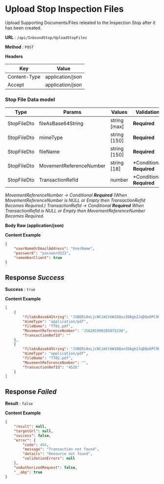 
# Upload Stop Inspection Files

Upload Supporting Documents/Files releated to the Inspection Stop after it has been created.


**URL** : `/api/InboundStop/UploadStopFiles`

**Method** : `POST`

**Headers**

| Key | Value |
|--------------|--------------|
| Content-Type | application/json  |
| Accept | application/json |


### Stop File Data model
| Type| Params| Values| Validation |
|--------------|---------- |-------------- |------------ |
|StopFileDto|fileAsBase64String|string [max]|**Required**|
|StopFileDto|mimeType|string [150]|**Required**|
|StopFileDto|fileName|string [150]|**Required**|
|StopFileDto|MovementReferenceNumber|string [18]|*Conditional **Required**|
|StopFileDto|TransactionRefId|number|*Conditional **Required**|


*MovementReferenceNumber -> Conditional **Required** (When MovementReferenceNumber is NULL or Empty then TransactionRefId Becomes Required.)*
*TransactionRefId ->  Conditional **Required** When TransactionRefId is NULL or Empty then MovementReferenceNumber Becomes Required.*

**Body Raw (application/json)**

**Content Example**

```json
{
    "userNameOrEmailAddress": "UserName",
    "password": "password123",
    "rememberClient": true
}
```

## Response *Success* 
**Success** : `true`

**Content Example**

```json
[
    {
        "fileAsBase64String": "JVBERi0xLjcNCiW1tbW1DQoxIDAgb2JqDQo8PC9UeXBlL0NhdGFsb2cvUGL1ZpZXdlclByZW=...",
        "mimeType": "application/pdf",
        "fileName": "TT01.pdf",
        "MovementReferenceNumber": "JSA201908285075236",
        "TransactionRefId": ""
    },
    {
        "fileAsBase64String": "JVBERi0xLjcNCiW1tbW1DQoxIDAgb2JqDQo8PC9UeXBlL0NhdGFsb2cvUGFnZXMgMiAwIFIvT=...",
        "mimeType": "application/pdf",
        "fileName": "TT02.pdf",
        "MovementReferenceNumber": "",
        "TransactionRefId": "4526"
    }
]
```


## Response *Failed*
**Result** : `false`

**Content Example**

```json
{
    "result": null,
    "targetUrl": null,
    "success": false,
    "error": {
        "code": 404,
        "message": "Transaction not found",
        "details": "Resource not found",
        "validationErrors": null
    },
    "unAuthorizedRequest": false,
    "__abp": true
}
```

